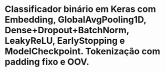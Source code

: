 # Classificador binário em Keras com Embedding, GlobalAvgPooling1D, Dense+Dropout+BatchNorm, LeakyReLU, EarlyStopping e ModelCheckpoint. Tokenização com padding fixo e OOV.